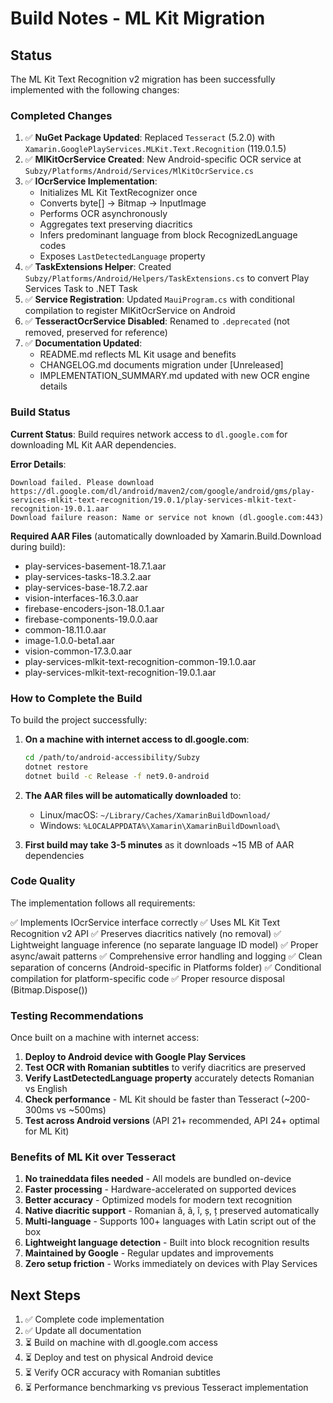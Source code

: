 # Build Notes - ML Kit Migration

## Status

The ML Kit Text Recognition v2 migration has been successfully implemented with the following changes:

### Completed Changes

1. ✅ **NuGet Package Updated**: Replaced `Tesseract` (5.2.0) with `Xamarin.GooglePlayServices.MLKit.Text.Recognition` (119.0.1.5)
2. ✅ **MlKitOcrService Created**: New Android-specific OCR service at `Subzy/Platforms/Android/Services/MlKitOcrService.cs`
3. ✅ **IOcrService Implementation**: 
   - Initializes ML Kit TextRecognizer once
   - Converts byte[] → Bitmap → InputImage
   - Performs OCR asynchronously
   - Aggregates text preserving diacritics
   - Infers predominant language from block RecognizedLanguage codes
   - Exposes `LastDetectedLanguage` property
4. ✅ **TaskExtensions Helper**: Created `Subzy/Platforms/Android/Helpers/TaskExtensions.cs` to convert Play Services Task to .NET Task
5. ✅ **Service Registration**: Updated `MauiProgram.cs` with conditional compilation to register MlKitOcrService on Android
6. ✅ **TesseractOcrService Disabled**: Renamed to `.deprecated` (not removed, preserved for reference)
7. ✅ **Documentation Updated**:
   - README.md reflects ML Kit usage and benefits
   - CHANGELOG.md documents migration under [Unreleased]
   - IMPLEMENTATION_SUMMARY.md updated with new OCR engine details

### Build Status

**Current Status**: Build requires network access to `dl.google.com` for downloading ML Kit AAR dependencies.

**Error Details**:
```
Download failed. Please download https://dl.google.com/dl/android/maven2/com/google/android/gms/play-services-mlkit-text-recognition/19.0.1/play-services-mlkit-text-recognition-19.0.1.aar
Download failure reason: Name or service not known (dl.google.com:443)
```

**Required AAR Files** (automatically downloaded by Xamarin.Build.Download during build):
- play-services-basement-18.7.1.aar
- play-services-tasks-18.3.2.aar
- play-services-base-18.7.2.aar
- vision-interfaces-16.3.0.aar
- firebase-encoders-json-18.0.1.aar
- firebase-components-19.0.0.aar
- common-18.11.0.aar
- image-1.0.0-beta1.aar
- vision-common-17.3.0.aar
- play-services-mlkit-text-recognition-common-19.1.0.aar
- play-services-mlkit-text-recognition-19.0.1.aar

### How to Complete the Build

To build the project successfully:

1. **On a machine with internet access to dl.google.com**:
   ```bash
   cd /path/to/android-accessibility/Subzy
   dotnet restore
   dotnet build -c Release -f net9.0-android
   ```

2. **The AAR files will be automatically downloaded** to:
   - Linux/macOS: `~/Library/Caches/XamarinBuildDownload/`
   - Windows: `%LOCALAPPDATA%\Xamarin\XamarinBuildDownload\`

3. **First build may take 3-5 minutes** as it downloads ~15 MB of AAR dependencies

### Code Quality

The implementation follows all requirements:

✅ Implements IOcrService interface correctly
✅ Uses ML Kit Text Recognition v2 API
✅ Preserves diacritics natively (no removal)
✅ Lightweight language inference (no separate language ID model)
✅ Proper async/await patterns
✅ Comprehensive error handling and logging
✅ Clean separation of concerns (Android-specific in Platforms folder)
✅ Conditional compilation for platform-specific code
✅ Proper resource disposal (Bitmap.Dispose())

### Testing Recommendations

Once built on a machine with internet access:

1. **Deploy to Android device with Google Play Services**
2. **Test OCR with Romanian subtitles** to verify diacritics are preserved
3. **Verify LastDetectedLanguage property** accurately detects Romanian vs English
4. **Check performance** - ML Kit should be faster than Tesseract (~200-300ms vs ~500ms)
5. **Test across Android versions** (API 21+ recommended, API 24+ optimal for ML Kit)

### Benefits of ML Kit over Tesseract

1. **No traineddata files needed** - All models are bundled on-device
2. **Faster processing** - Hardware-accelerated on supported devices
3. **Better accuracy** - Optimized models for modern text recognition
4. **Native diacritic support** - Romanian ă, â, î, ș, ț preserved automatically
5. **Multi-language** - Supports 100+ languages with Latin script out of the box
6. **Lightweight language detection** - Built into block recognition results
7. **Maintained by Google** - Regular updates and improvements
8. **Zero setup friction** - Works immediately on devices with Play Services

## Next Steps

1. ✅ Complete code implementation
2. ✅ Update all documentation
3. ⏳ Build on machine with dl.google.com access
4. ⏳ Deploy and test on physical Android device
5. ⏳ Verify OCR accuracy with Romanian subtitles
6. ⏳ Performance benchmarking vs previous Tesseract implementation
